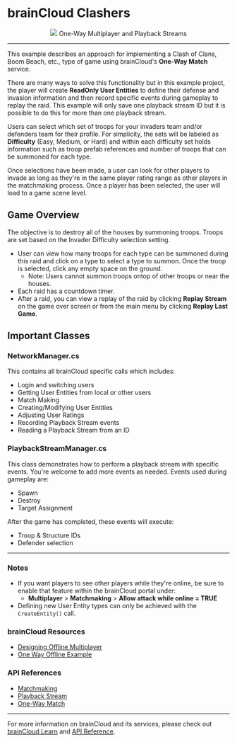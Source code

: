 # brainCloud Clashers

<p align="center">
    <img  src="../_screenshots/x_clashers.png?raw=true">
    One-Way Multiplayer and Playback Streams
</p>

---

This example describes an approach for implementing a Clash of Clans, Boom Beach, etc., type of game using brainCloud's **One-Way Match** service.

There are many ways to solve this functionality but in this example project, the player will create **ReadOnly User Entities** to define their defense and invasion information and then record specific events during gameplay to replay the raid. This example will only save one playback stream ID but it is possible to do this for more than one playback stream.

Users can select which set of troops for your invaders team and/or defenders team for their profile. For simplicity, the sets will be labeled as **Difficulty** (Easy, Medium, or Hard) and within each difficulty set holds information such as troop prefab references and number of troops that can be summoned for each type.

Once selections have been made, a user can look for other players to invade as long as they're in the same player rating range as other players in the matchmaking process. Once a player has been selected, the user will load to a game scene level. 

## Game Overview

The objective is to destroy all of the houses by summoning troops. Troops are set based on the Invader Difficulty selection setting. 
- User can view how many troops for each type can be summoned during this raid and click on a type to select a type to summon. Once the troop is selected, click any empty space on the ground.
    - Note: Users cannot summon troops ontop of other troops or near the houses.
- Each raid has a countdown timer.
- After a raid, you can view a replay of the raid by clicking **Replay Stream** on the game over screen or from the main menu by clicking **Replay Last Game**.

## Important Classes

### NetworkManager.cs

This contains all brainCloud specific calls which includes:
- Login and switching users
- Getting User Entities from local or other users
- Match Making
- Creating/Modifying User Entities
- Adjusting User Ratings
- Recording Playback Stream events
- Reading a Playback Stream from an ID

### PlaybackStreamManager.cs

This class demonstrates how to perform a playback stream with specific events. You're welcome to add more events as needed.
Events used during gameplay are:
- Spawn
- Destroy
- Target Assignment

After the game has completed, these events will execute:
- Troop & Structure IDs 
- Defender selection

---

### Notes
- If you want players to see other players while they're online, be sure to enable that feature within the brainCloud portal under:
    - **Multiplayer** > **Matchmaking** > **Allow attack while online = TRUE**
- Defining new User Entity types can only be achieved with the `CreateEntity()` call. 

### brainCloud Resources

- [Designing Offline Multiplayer](https://help.getbraincloud.com/en/articles/3272700-design-multiplayer-matchmaking)
- [One Way Offline Example](https://docs.braincloudservers.com/learn/key-concepts/multiplayer/#one-way-offline-multiplayer)

### API References

- [Matchmaking](https://docs.braincloudservers.com/api/capi/matchmaking/)
- [Playback Stream](https://docs.braincloudservers.com/api/capi/playbackstream/)
- [One-Way Match](https://docs.braincloudservers.com/api/capi/playbackstream/)

---

For more information on brainCloud and its services, please check out [brainCloud Learn](https://docs.braincloudservers.com/learn/introduction/) and [API Reference](https://docs.braincloudservers.com/api/introduction).
